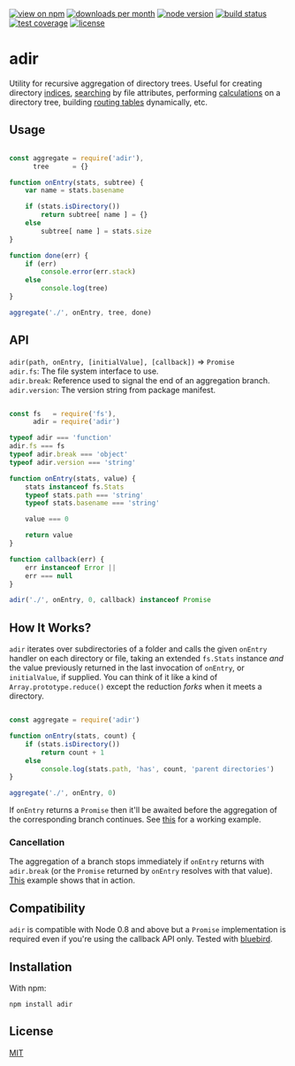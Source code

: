 [![view on npm](http://img.shields.io/npm/v/adir.svg?style=flat-square)](https://www.npmjs.com/package/adir)
[![downloads per month](http://img.shields.io/npm/dm/adir.svg?style=flat-square)](https://www.npmjs.com/package/adir)
[![node version](https://img.shields.io/badge/node-%3E=0.8-brightgreen.svg?style=flat-square)](https://nodejs.org/download)
[![build status](https://img.shields.io/travis/schwarzkopfb/adir.svg?style=flat-square)](https://travis-ci.org/schwarzkopfb/adir)
[![test coverage](https://img.shields.io/coveralls/schwarzkopfb/adir.svg?style=flat-square)](https://coveralls.io/github/schwarzkopfb/adir)
[![license](https://img.shields.io/npm/l/adir.svg?style=flat-square)](https://github.com/schwarzkopfb/adir/blob/development/LICENSE)

# adir

Utility for recursive aggregation of directory trees.
Useful for creating directory [indices](./examples/tree.js),
[searching](./examples/search.js) by file attributes,
performing [calculations](./examples/directory-size.js) on a directory tree,
building [routing tables](./examples/express-routes/index.js) dynamically, etc.

## Usage

```js

const aggregate = require('adir'),
      tree      = {}

function onEntry(stats, subtree) {
    var name = stats.basename

    if (stats.isDirectory())
        return subtree[ name ] = {}
    else
        subtree[ name ] = stats.size
}

function done(err) {
    if (err)
        console.error(err.stack)
    else
        console.log(tree)
}

aggregate('./', onEntry, tree, done)

```

## API

`adir(path, onEntry, [initialValue], [callback])` ⇒ `Promise` <br/>
`adir.fs`: The file system interface to use.<br/>
`adir.break`: Reference used to signal the end of an aggregation branch.<br/>
`adir.version`: The version string from package manifest.<br/>

```js

const fs   = require('fs'),
      adir = require('adir')

typeof adir === 'function'
adir.fs === fs
typeof adir.break === 'object'
typeof adir.version === 'string'

function onEntry(stats, value) {
    stats instanceof fs.Stats
    typeof stats.path === 'string'
    typeof stats.basename === 'string'

    value === 0

    return value
}

function callback(err) {
    err instanceof Error ||
    err === null
}

adir('./', onEntry, 0, callback) instanceof Promise

```

## How It Works?

`adir` iterates over subdirectories of a folder and calls the given `onEntry` handler on each directory or file,
taking an extended `fs.Stats` instance _and_ the value previously returned in the last invocation of `onEntry`, or `initialValue`, if supplied.
You can think of it like a kind of `Array.prototype.reduce()` except the reduction _forks_ when it meets a directory.

```js

const aggregate = require('adir')

function onEntry(stats, count) {
    if (stats.isDirectory())
        return count + 1
    else
        console.log(stats.path, 'has', count, 'parent directories')
}

aggregate('./', onEntry, 0)

```

If `onEntry` returns a `Promise` then it'll be awaited before the aggregation of the corresponding branch continues. See [this](./examples/concat-contents.js) for a working example.

### Cancellation

The aggregation of a branch stops immediately if `onEntry` returns with `adir.break` (or the `Promise` returned by `onEntry` resolves with that value).
[This](./examples/tree.js) example shows that in action.

## Compatibility

`adir` is compatible with Node 0.8 and above but a `Promise` implementation is required even if you're using the callback API only.
Tested with [bluebird](https://www.npmjs.com/package/bluebird).

## Installation

With npm:

    npm install adir

## License

[MIT](https://github.com/schwarzkopfb/adir/blob/master/LICENSE)
